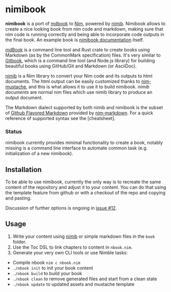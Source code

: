 # nimibook

**nimibook** is a port of [mdbook] to [Nim], powered by [nimib].
Nimibook allows to create a nice looking book from nim code and markdown,
making sure that nim code is running correctly and being able to incorporate code outputs in the final book.
An example book is [nimibook documentation][nimibook] itself.

[mdBook] is a command line tool and Rust crate to create books
using Markdown (as by the CommonMark specification) files.
It's very similar to [Gitbook], which is a command line tool (and Node.js library)
for building beautiful books using GitHub/Git and Markdown (or AsciiDoc).

[nimib] is a Nim library to convert your Nim code and its outputs to html documents.
The html output can be easily customized thanks to [nim-mustache],
and this is what allows it to use it to build nimibook.
_nimib documents_ are normal nim files which use nimib library to produce an output document.

The Markdown dialect supported by both nimib and nimibook is the subset of [Github Flavored Markdown][GFM]
provided by [nim-markdown]. For a quick reference of supported syntax see the [cheatsheet].

### Status

nimibook currently provides minimal functionality to create a book, notably missing is
a command line interface to automate common task (e.g. initialization of a new nimibook).

## Installation

To be able to use nimibook, currently the only way is to recreate the same content of the repository
and adjust it to your content. You can do that using the template feature from github
or with a checkout of the repo and copying and pasting.

Discussion of further options is ongoing in [issue #12](https://github.com/pietroppeter/nimibook/issues/12).

## Usage

1. Write your content using [nimib] or simple markdown files in the ``book`` folder.
2. Use the Toc DSL to link chapters to content in ``nbook.nim``.
3. Generate your very own CLI tools or use Nimble tasks:
  * Compile nbook ``nim c nbook.nim``
  * ``./nbook init`` to init your book content
  * ``./nbook build`` to build your book
  * ``./nbook clean`` to remove generated files and start from a clean state
  * ``./nbook update`` to updated assets and mustache template

<!--refs-->
[mdbook]: https://rust-lang.github.io/mdBook/index.html
[Nim]: https://nim-lang.org/
[nimib]: https://pietroppeter.github.io/nimib/
[Gitbook]: https://github.com/GitbookIO/gitbook
[nim-mustache]: https://github.com/soasme/nim-mustache
[nimibook]: https://pietroppeter.github.io/nimibook/
[GFM]: https://github.github.com/gfm/
[nim-markdown]: https://github.com/soasme/nim-markdown

<!--SKIP
All content before this sign is replicated in the Introduction chapter of nimibook documentation
-->
